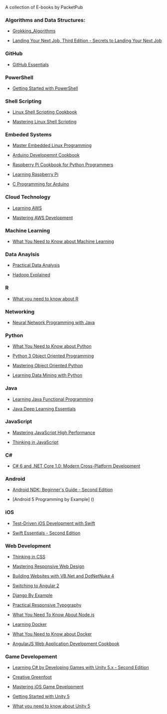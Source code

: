 
A collection of E-books by PacketPub

### Algorithms and Data Structures:

- [Grokking_Algorithms](https://github.com/nairuzabulhul/E-Books/blob/master/Algorithms/Grokking_Algorithms.pdf)

- [Landing Your Next Job, Third Edition - Secrets to Landing Your Next Job](https://github.com/nairuzabulhul/E-Books/blob/master/Algorithms/Landing%20Your%20Next%20Job%2C%20Third%20Edition%20-%20Secrets%20to%20Landing%20Your%20Next%20Job%5D.pdf)

### GitHub

- [GitHub Essentials](https://github.com/nairuzabulhul/E-Books/blob/master/GitHub/GitHub%20Essentials%20%5BeBook%5D.pdf)


### PowerShell

- [Getting Started with PowerShell](https://github.com/nairuzabulhul/E-Books/blob/master/PowerShell/GETTING_STARTED_WITH_POWERSHELL.pdf)


### Shell Scripting 

- [Linux Shell Scripting Cookbook](https://github.com/nairuzabulhul/E-Books/blob/master/Shell%20Scripting/LINUX_SHELL_SCRIPTING_COOKBOOK.pdf)

- [Mastering Linux Shell Scripting](https://github.com/nairuzabulhul/E-Books/blob/master/Shell%20Scripting/Mastering%20Linux%20Shell%20Scripting%20%5BeBook%5D.pdf)


### Embeded Systems 

- [Master Embedded Linux Programming](https://github.com/nairuzabulhul/E-Books/blob/master/Embedded%20Systems/Mastering%20Embedded%20Linux%20Programming.pdf)

- [Arduino Developemnt Cookbook](https://github.com/nairuzabulhul/E-Books/blob/master/Embedded%20Systems/ARDUINO_DEVELOPMENT_COOKBOOK.pdf)

- [Raspberry Pi Cookbook for Python Programmers](https://github.com/nairuzabulhul/E-Books/blob/master/Embedded%20Systems/Raspberry%20Programming.pdf)

- [Learning Raspberry Pi](https://github.com/nairuzabulhul/E-Books/blob/master/Embedded%20Systems/LEARNING_RASPBERRY_PI.pdf)

- [C Programming for Arduino]()


### Cloud Technology

- [Learning AWS](https://github.com/nairuzabulhul/E-Books/blob/master/Cloud%20Technology/LEARNING_AWS.pdf)

- [Mastering AWS Development](https://github.com/nairuzabulhul/E-Books/blob/master/Cloud%20Technology/MASTERING_AWS_DEVELOPMENT.pdf)


### Machine Learning

- [What You Need to Know about Machine Learning](https://github.com/nairuzabulhul/E-Books/blob/master/Machine%20Learning/What%20You%20Need%20to%20Know%20about%20Machine%20Learning%20%5BeBook%5D.pdf)


### Data Anaylsis 

- [Practical Data Analysis]()

- [Hadoop Explained]()

### R

- [What you need to know about R]()


### Networking 

- [Neural Network Programming with Java](https://github.com/nairuzabulhul/E-Books/blob/master/Networking/NEURAL_NETWORK_PROGRAMMING_WITH_JAVA.pdf)


### Python 

- [What You Need to Know about Python](https://github.com/nairuzabulhul/E-Books/blob/master/Python/What%20You%20Need%20to%20Know%20about%20Python%20%5BeBook%5D.pdf)

- [Python 3 Object Oriented Programming](https://github.com/nairuzabulhul/E-Books/blob/master/Python/Python%203%20Object%20Oriented%20Programming%20%5BeBook%5D.pdf)

- [Mastering Object Oriented Python](https://github.com/nairuzabulhul/E-Books/blob/master/Python/MASTERING_OBJECTORIENTED_PYTHON.pdf)


- [Learning Data Mining with Python](https://github.com/nairuzabulhul/E-Books/blob/master/Python/LEARNING_DATA_MINING_WITH_PYTHON.pdf)

### Java

- [Learning Java Functional Programming](https://github.com/nairuzabulhul/E-Books/blob/master/Java/LEARNING_JAVA_FUNCTIONAL_PROGRAMMING.pdf)

- [Java Deep Learning Essentials ](https://github.com/nairuzabulhul/E-Books/blob/master/Java/JAVA_DEEP_LEARNING_ESSENTIALS.pdf)



### JavaScript

- [Mastering JavaScript High Performance](https://github.com/nairuzabulhul/E-Books/blob/master/JavaScript/Mastering%20JavaScript%20High%20Performance%20%5BeBook%5D.pdf)


- [Thinking in JavaScript](https://github.com/nairuzabulhul/E-Books/blob/master/JavaScript/THINKING_IN_JAVASCRIPT.pdf)


### C#

- [C# 6 and .NET Core 1.0: Modern Cross-Platform Development](https://github.com/nairuzabulhul/E-Books/blob/master/C%23/C_6_AND_NET_CORE_10_MODERN_CROSSPLATFORM_DEVELOPMENT.pdf)



### Android

- [Android NDK: Beginner's Guide - Second Edition]()

- [Android 5 Programming by Example] ()



### iOS

- [Test-Driven iOS Development with Swift]()

- [Swift Essentials - Second Edition ]()


### Web Development 

- [Thinking in CSS](https://github.com/nairuzabulhul/E-Books/blob/master/Web%20Development/Thinking%20in%20CSS.pdf)

- [Mastering Responsive Web Design](https://github.com/nairuzabulhul/E-Books/blob/master/Web%20Development/MASTERING_RESPONSIVE_WEB_DESIGN.pdf)

- [Building Websites with VB.Net and DotNetNuke 4](https://github.com/nairuzabulhul/E-Books/blob/master/Web%20Development/BUILDING_WEBSITES_WITH_VBNET_AND_DOTNETNUKE_4.pdf)

- [Switching to Angular 2](https://github.com/nairuzabulhul/E-Books/blob/master/Web%20Development/SWITCHING_TO_ANGULAR_2.pdf)


- [Django By Example](https://github.com/nairuzabulhul/E-Books/blob/master/Web%20Development/DJANGO_BY_EXAMPLE.pdf)


- [Practical Responsive Typography]()


- [What You Need To Know About Node.js]()


- [Learning Docker ]()

- [What You Need to Know about Docker]()

- [AngularJS Web Application Development Cookbook]()


### Game Developement

- [Learning C# by Developing Games with Unity 5.x - Second Edition ](https://github.com/nairuzabulhul/E-Books/blob/master/Game%20Development/LEARNING_C_BY_DEVELOPING_GAMES_WITH_UNITY_5X_SECOND_EDITION.pdf)

- [Creative Greenfoot](https://github.com/nairuzabulhul/E-Books/blob/master/Game%20Development/CREATIVE_GREENFOOT_RAW.pdf)

- [Mastering iOS Game Development](https://github.com/nairuzabulhul/E-Books/blob/master/Game%20Development/MASTERING_IOS_GAME_DEVELOPMENT.pdf)


- [Getting Started with Unity 5]()

- [What you need to know about Unity 5]()